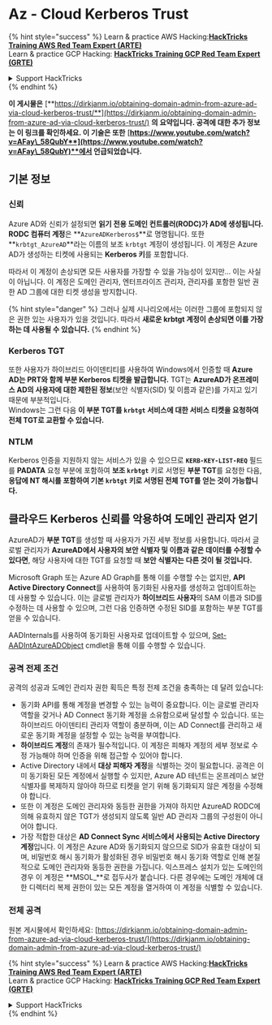 # Az - Cloud Kerberos Trust

{% hint style="success" %}
Learn & practice AWS Hacking:<img src="../../../../.gitbook/assets/image (1).png" alt="" data-size="line">[**HackTricks Training AWS Red Team Expert (ARTE)**](https://training.hacktricks.xyz/courses/arte)<img src="../../../../.gitbook/assets/image (1).png" alt="" data-size="line">\
Learn & practice GCP Hacking: <img src="../../../../.gitbook/assets/image (2).png" alt="" data-size="line">[**HackTricks Training GCP Red Team Expert (GRTE)**<img src="../../../../.gitbook/assets/image (2).png" alt="" data-size="line">](https://training.hacktricks.xyz/courses/grte)

<details>

<summary>Support HackTricks</summary>

* Check the [**subscription plans**](https://github.com/sponsors/carlospolop)!
* **Join the** 💬 [**Discord group**](https://discord.gg/hRep4RUj7f) or the [**telegram group**](https://t.me/peass) or **follow** us on **Twitter** 🐦 [**@hacktricks\_live**](https://twitter.com/hacktricks\_live)**.**
* **Share hacking tricks by submitting PRs to the** [**HackTricks**](https://github.com/carlospolop/hacktricks) and [**HackTricks Cloud**](https://github.com/carlospolop/hacktricks-cloud) github repos.

</details>
{% endhint %}

**이 게시물은** [**https://dirkjanm.io/obtaining-domain-admin-from-azure-ad-via-cloud-kerberos-trust/**](https://dirkjanm.io/obtaining-domain-admin-from-azure-ad-via-cloud-kerberos-trust/) **의 요약입니다. 공격에 대한 추가 정보는 이 링크를 확인하세요. 이 기술은 또한** [**https://www.youtube.com/watch?v=AFay\_58QubY**](https://www.youtube.com/watch?v=AFay\_58QubY)**에서 언급되었습니다.**

## 기본 정보

### 신뢰

Azure AD와 신뢰가 설정되면 **읽기 전용 도메인 컨트롤러(RODC)가 AD에 생성됩니다.** **RODC 컴퓨터 계정**은 **`AzureADKerberos$`**로 명명됩니다. 또한 **`krbtgt_AzureAD`**라는 이름의 보조 `krbtgt` 계정이 생성됩니다. 이 계정은 Azure AD가 생성하는 티켓에 사용되는 **Kerberos 키**를 포함합니다.

따라서 이 계정이 손상되면 모든 사용자를 가장할 수 있을 가능성이 있지만... 이는 사실이 아닙니다. 이 계정은 도메인 관리자, 엔터프라이즈 관리자, 관리자를 포함한 일반 권한 AD 그룹에 대한 티켓 생성을 방지합니다.

{% hint style="danger" %}
그러나 실제 시나리오에서는 이러한 그룹에 포함되지 않은 권한 있는 사용자가 있을 것입니다. 따라서 **새로운 krbtgt 계정이 손상되면 이를 가장하는 데 사용될 수 있습니다.**
{% endhint %}

### Kerberos TGT

또한 사용자가 하이브리드 아이덴티티를 사용하여 Windows에서 인증할 때 **Azure AD는 PRT와 함께 부분 Kerberos 티켓을 발급합니다.** TGT는 **AzureAD가 온프레미스 AD의 사용자에 대한 제한된 정보**(보안 식별자(SID) 및 이름과 같은)를 가지고 있기 때문에 부분적입니다.\
Windows는 그런 다음 **이 부분 TGT를 `krbtgt` 서비스에 대한 서비스 티켓을 요청하여 전체 TGT로 교환할 수 있습니다.**

### NTLM

Kerberos 인증을 지원하지 않는 서비스가 있을 수 있으므로 **`KERB-KEY-LIST-REQ`** 필드를 **PADATA** 요청 부분에 포함하여 **보조 `krbtgt`** 키로 서명된 **부분 TGT**를 요청한 다음, **응답에 NT 해시를 포함하여 기본 `krbtgt` 키로 서명된 전체 TGT를 얻는 것이 가능합니다.**

## 클라우드 Kerberos 신뢰를 악용하여 도메인 관리자 얻기 <a href="#abusing-cloud-kerberos-trust-to-obtain-domain-admin" id="abusing-cloud-kerberos-trust-to-obtain-domain-admin"></a>

AzureAD가 **부분 TGT**를 생성할 때 사용자가 가진 세부 정보를 사용합니다. 따라서 글로벌 관리자가 **AzureAD에서 사용자의 보안 식별자 및 이름과 같은 데이터를 수정할 수 있다면**, 해당 사용자에 대한 TGT를 요청할 때 **보안 식별자는 다른 것이 될 것입니다.**

Microsoft Graph 또는 Azure AD Graph를 통해 이를 수행할 수는 없지만, **API Active Directory Connect**를 사용하여 동기화된 사용자를 생성하고 업데이트하는 데 사용할 수 있습니다. 이는 글로벌 관리자가 **하이브리드 사용자**의 SAM 이름과 SID를 수정하는 데 사용할 수 있으며, 그런 다음 인증하면 수정된 SID를 포함하는 부분 TGT를 얻을 수 있습니다.

AADInternals를 사용하여 동기화된 사용자로 업데이트할 수 있으며, [Set-AADIntAzureADObject](https://aadinternals.com/aadinternals/#set-aadintazureadobject-a) cmdlet을 통해 이를 수행할 수 있습니다.

### 공격 전제 조건 <a href="#attack-prerequisites" id="attack-prerequisites"></a>

공격의 성공과 도메인 관리자 권한 획득은 특정 전제 조건을 충족하는 데 달려 있습니다:

* 동기화 API를 통해 계정을 변경할 수 있는 능력이 중요합니다. 이는 글로벌 관리자 역할을 갖거나 AD Connect 동기화 계정을 소유함으로써 달성할 수 있습니다. 또는 하이브리드 아이덴티티 관리자 역할이 충분하며, 이는 AD Connect를 관리하고 새로운 동기화 계정을 설정할 수 있는 능력을 부여합니다.
* **하이브리드 계정**의 존재가 필수적입니다. 이 계정은 피해자 계정의 세부 정보로 수정 가능해야 하며 인증을 위해 접근할 수 있어야 합니다.
* Active Directory 내에서 **대상 피해자 계정**을 식별하는 것이 필요합니다. 공격은 이미 동기화된 모든 계정에서 실행할 수 있지만, Azure AD 테넌트는 온프레미스 보안 식별자를 복제하지 않아야 하므로 티켓을 얻기 위해 동기화되지 않은 계정을 수정해야 합니다.
* 또한 이 계정은 도메인 관리자와 동등한 권한을 가져야 하지만 AzureAD RODC에 의해 유효하지 않은 TGT가 생성되지 않도록 일반 AD 관리자 그룹의 구성원이 아니어야 합니다.
* 가장 적합한 대상은 **AD Connect Sync 서비스에서 사용되는 Active Directory 계정**입니다. 이 계정은 Azure AD와 동기화되지 않으므로 SID가 유효한 대상이 되며, 비밀번호 해시 동기화가 활성화된 경우 비밀번호 해시 동기화 역할로 인해 본질적으로 도메인 관리자와 동등한 권한을 가집니다. 익스프레스 설치가 있는 도메인의 경우 이 계정은 **MSOL\_**로 접두사가 붙습니다. 다른 경우에는 도메인 개체에 대한 디렉터리 복제 권한이 있는 모든 계정을 열거하여 이 계정을 식별할 수 있습니다.

### 전체 공격 <a href="#the-full-attack" id="the-full-attack"></a>

원본 게시물에서 확인하세요: [https://dirkjanm.io/obtaining-domain-admin-from-azure-ad-via-cloud-kerberos-trust/](https://dirkjanm.io/obtaining-domain-admin-from-azure-ad-via-cloud-kerberos-trust/)

{% hint style="success" %}
Learn & practice AWS Hacking:<img src="../../../../.gitbook/assets/image (1).png" alt="" data-size="line">[**HackTricks Training AWS Red Team Expert (ARTE)**](https://training.hacktricks.xyz/courses/arte)<img src="../../../../.gitbook/assets/image (1).png" alt="" data-size="line">\
Learn & practice GCP Hacking: <img src="../../../../.gitbook/assets/image (2).png" alt="" data-size="line">[**HackTricks Training GCP Red Team Expert (GRTE)**<img src="../../../../.gitbook/assets/image (2).png" alt="" data-size="line">](https://training.hacktricks.xyz/courses/grte)

<details>

<summary>Support HackTricks</summary>

* Check the [**subscription plans**](https://github.com/sponsors/carlospolop)!
* **Join the** 💬 [**Discord group**](https://discord.gg/hRep4RUj7f) or the [**telegram group**](https://t.me/peass) or **follow** us on **Twitter** 🐦 [**@hacktricks\_live**](https://twitter.com/hacktricks\_live)**.**
* **Share hacking tricks by submitting PRs to the** [**HackTricks**](https://github.com/carlospolop/hacktricks) and [**HackTricks Cloud**](https://github.com/carlospolop/hacktricks-cloud) github repos.

</details>
{% endhint %}
